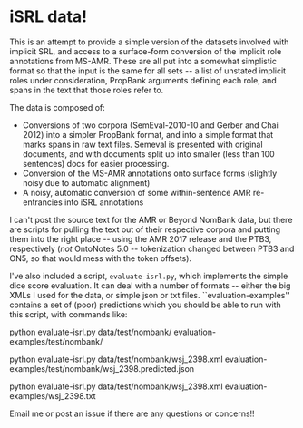 # iSRL data!

This is an attempt to provide a simple version of the datasets involved with implicit SRL, and access to a surface-form conversion of the implicit role annotations from MS-AMR. These are all put into a somewhat simplistic format so that the input is the same for all sets -- a list of unstated implicit roles under consideration, PropBank arguments defining each role, and spans in the text that those roles refer to. 

The data is composed of:
- Conversions of two corpora (SemEval-2010-10 and Gerber and Chai 2012) into a simpler PropBank format, and into a simple format that marks spans in raw text files.  Semeval is presented with original documents, and with documents split up into smaller (less than 100 sentences) docs for easier processing. 
- Conversion of the MS-AMR annotations onto surface forms (slightly noisy due to automatic alignment)
- A noisy, automatic conversion of some within-sentence AMR re-entrancies into iSRL annotations


I can't post the source text for the AMR or Beyond NomBank data, but there are scripts for pulling the text out of their respective corpora and putting them into the right place -- using the AMR 2017 release and the PTB3, respectively (*not* OntoNotes 5.0 -- tokenization changed between PTB3 and ON5, so that would mess with the token offsets).  

I've also included a script, ```evaluate-isrl.py```, which implements the simple dice score evaluation.  It can deal with a number of formats -- either the big XMLs I used for the data, or simple json or txt files.  ``evaluation-examples'' contains a set of (poor) predictions which you should be able to run with this script, with commands like:

python evaluate-isrl.py data/test/nombank/ evaluation-examples/test/nombank/

python evaluate-isrl.py data/test/nombank/wsj_2398.xml evaluation-examples/test/nombank/wsj_2398.predicted.json

python evaluate-isrl.py data/test/nombank/wsj_2398.xml evaluation-examples/wsj_2398.txt

Email me or post an issue if there are any questions or concerns!!

